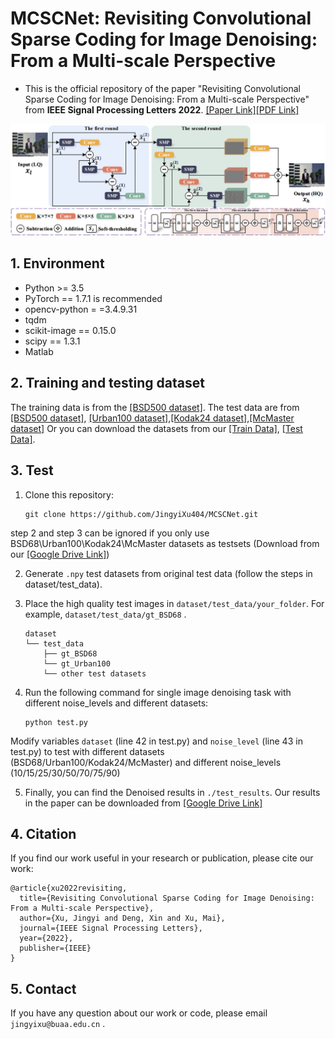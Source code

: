 # MCSCNet: Revisiting Convolutional Sparse Coding for Image Denoising: From a Multi-scale Perspective 
- This is the official repository of the paper "Revisiting Convolutional Sparse Coding for Image Denoising: From a Multi-scale Perspective" from **IEEE Signal Processing Letters 2022**. [[Paper Link]](, "Paper Link")[[PDF Link]]()

![framework](./imgs/framework.png)

## 1. Environment
- Python >= 3.5
- PyTorch == 1.7.1 is recommended
- opencv-python = =3.4.9.31
- tqdm
- scikit-image == 0.15.0
- scipy == 1.3.1 
- Matlab

## 2. Training and testing dataset
The training data is from the [[BSD500 dataset]](https://www2.eecs.berkeley.edu/Research/Projects/CS/vision/grouping/resources.html). The test data are from [[BSD500 dataset]](https://www2.eecs.berkeley.edu/Research/Projects/CS/vision/grouping/resources.html, "BSD68"), [[Urban100 dataset]](https://www.cv-foundation.org/openaccess/content_cvpr_2015/html/Huang_Single_Image_Super-Resolution_2015_CVPR_paper.html, "Urban100"),[[Kodak24 dataset]](http://r0k.us/graphics/kodak/, "Kodak24"),[[McMaster dataset]](https://www.spiedigitallibrary.org/journals/journal-of-electronic-imaging/volume-20/issue-2/023016/Color-demosaicking-by-local-directional-interpolation-and-nonlocal-adaptive-thresholding/10.1117/1.3600632.full?SSO=1, "McMaster") 
Or you can download the datasets from our [[Train Data]](https://drive.google.com/drive/folders/1vcRgZIi6bi6mvY6pXtiJXDAKQITHcxI6?usp=sharing., "Train Data"), [[Test Data]](https://drive.google.com/drive/folders/1XLDvAQNYo2fWY_cgcGpkuMV8Deon1XCD?usp=sharing., "Test Data").

## 3. Test
1. Clone this repository:
    ```
    git clone https://github.com/JingyiXu404/MCSCNet.git
    ```

step 2 and step 3 can be ignored if you only use BSD68\Urban100\Kodak24\McMaster datasets as testsets (Download from our [[Google Drive Link]](https://drive.google.com/drive/folders/1WCs-XR_pxAAsjfTz1cD_Yksrpk4YR-Il?usp=sharing.))

2. Generate `.npy` test datasets from original test data (follow the steps in dataset/test_data).

3. Place the high quality test images in `dataset/test_data/your_folder`. For example, `dataset/test_data/gt_BSD68` .
    ```
    dataset 
    └── test_data
        ├── gt_BSD68
        └── gt_Urban100
        └── other test datasets
    ```

4. Run the following command for single image denoising task with different noise_levels and different datasets:
    ```
    python test.py
    ```

Modify variables `dataset` (line 42 in test.py) and `noise_level` (line 43 in test.py) to test with different datasets (BSD68/Urban100/Kodak24/McMaster) and different noise_levels (10/15/25/30/50/70/75/90)

5. Finally, you can find the Denoised results in `./test_results`. Our results in the paper can be downloaded from [[Google Drive Link]](https://drive.google.com/drive/folders/1tq1G4-k196Q0chJOjf9WdIW6sv-1CsPb?usp=sharing.)

## 4. Citation
If you find our work useful in your research or publication, please cite our work:
```
@article{xu2022revisiting,
  title={Revisiting Convolutional Sparse Coding for Image Denoising: From a Multi-scale Perspective},
  author={Xu, Jingyi and Deng, Xin and Xu, Mai},
  journal={IEEE Signal Processing Letters},
  year={2022},
  publisher={IEEE}
}
```

## 5. Contact
If you have any question about our work or code, please email `jingyixu@buaa.edu.cn` .
